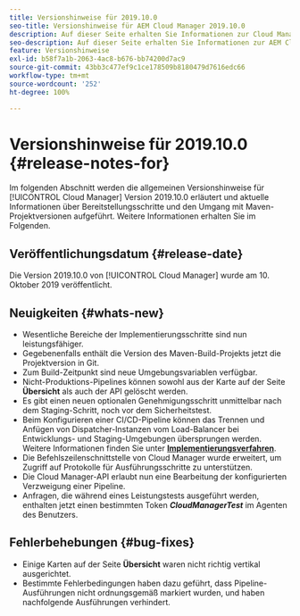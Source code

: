 ```yaml
---
title: Versionshinweise für 2019.10.0
seo-title: Versionshinweise für AEM Cloud Manager 2019.10.0
description: Auf dieser Seite erhalten Sie Informationen zur Cloud Manager-Version 2019.10.0.
seo-description: Auf dieser Seite erhalten Sie Informationen zur AEM Cloud Manager-Version 2019.10.0.
feature: Versionshinweise
exl-id: b58f7a1b-2063-4ac8-b676-bb74200d7ac9
source-git-commit: 43bb3c477ef9c1ce178509b8180479d7616edc66
workflow-type: tm+mt
source-wordcount: '252'
ht-degree: 100%

---
```


# Versionshinweise für 2019.10.0 {#release-notes-for}

Im folgenden Abschnitt werden die allgemeinen Versionshinweise für [!UICONTROL Cloud Manager] Version 2019.10.0 erläutert und aktuelle Informationen über Bereitstellungsschritte und den Umgang mit Maven-Projektversionen aufgeführt.
Weitere Informationen erhalten Sie im Folgenden.

## Veröffentlichungsdatum {#release-date}

Die Version 2019.10.0 von [!UICONTROL Cloud Manager] wurde am 10. Oktober 2019 veröffentlicht.

## Neuigkeiten {#whats-new}

* Wesentliche Bereiche der Implementierungsschritte sind nun leistungsfähiger.
* Gegebenenfalls enthält die Version des Maven-Build-Projekts jetzt die Projektversion in Git.
* Zum Build-Zeitpunkt sind neue Umgebungsvariablen verfügbar.
* Nicht-Produktions-Pipelines können sowohl aus der Karte auf der Seite **Übersicht** als auch der API gelöscht werden.
* Es gibt einen neuen optionalen Genehmigungsschritt unmittelbar nach dem Staging-Schritt, noch vor dem Sicherheitstest.
* Beim Konfigurieren einer CI/CD-Pipeline können das Trennen und Anfügen von Dispatcher-Instanzen vom Load-Balancer bei Entwicklungs- und Staging-Umgebungen übersprungen werden.
Weitere Informationen finden Sie unter **[Implementierungsverfahren](deploying-code.md#deployment-process)**.
* Die Befehlszeilenschnittstelle von Cloud Manager wurde erweitert, um Zugriff auf Protokolle für Ausführungsschritte zu unterstützen.
* Die Cloud Manager-API erlaubt nun eine Bearbeitung der konfigurierten Verzweigung einer Pipeline.
* Anfragen, die während eines Leistungstests ausgeführt werden, enthalten jetzt einen bestimmten Token ***CloudManagerTest*** im Agenten des Benutzers.

## Fehlerbehebungen {#bug-fixes}

* Einige Karten auf der Seite **Übersicht** waren nicht richtig vertikal ausgerichtet.
* Bestimmte Fehlerbedingungen haben dazu geführt, dass Pipeline-Ausführungen nicht ordnungsgemäß markiert wurden, und haben nachfolgende Ausführungen verhindert.
